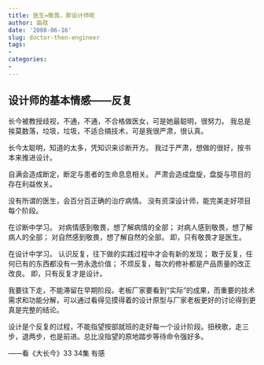 ```yaml
---
title: 医生=敬畏，那设计师呢
author: 曲政
date: '2008-06-16'
slug: doctor-then-engineer
tags:
- 
categories:
- 
---
```


## 设计师的基本情感——反复 

长今被教授歧视，不通，不通，不合格做医女，可是她最聪明，很努力。 
我总是挨莫数落，垃圾，垃圾，不适合搞技术，可是我很严肃，很认真。 

长今太聪明，知道的太多，凭知识来诊断开方。 
我过于严肃，想做的很好，按书本来推进设计。 

自满会造成断定，断定与患者的生命息息相关。 
严肃会造成盘旋，盘旋与项目的存在利益攸关。 

没有所谓的医生，会百分百正确的治疗病情。 
没有资深设计师，能完美走好项目每个阶段。 

在诊断中学习。 
对病情感到敬畏，想了解病情的全部； 
对病人感到敬畏，想了解病人的全部； 
对自然感到敬畏，想了解自然的全部。 
即，只有敬畏才是医生。 

在设计中学习。 
认识反复，往下做的实践过程中才会有新的发现； 
敢于反复，任何已有的东西都没有一劳永逸价值； 
不烦反复，每次的修补都是产品质量的改正改良。 
即，只有反复才是设计。 

我要往下走，不能滞留在早期阶段。老板厂家要看到“实际”的成果，而重要的技术需求和功能分解，可以通过看得见摸得着的设计原型与厂家老板更好的讨论得到更真是完整的结论。 

设计是个反复的过程，不能指望按部就班的走好每一个设计阶段。扭秧歌，走三步，退两步，也是前进。总比没指望的原地踏步等待命令强好多。 

——看《大长今》33 34集 有感                                                                                            